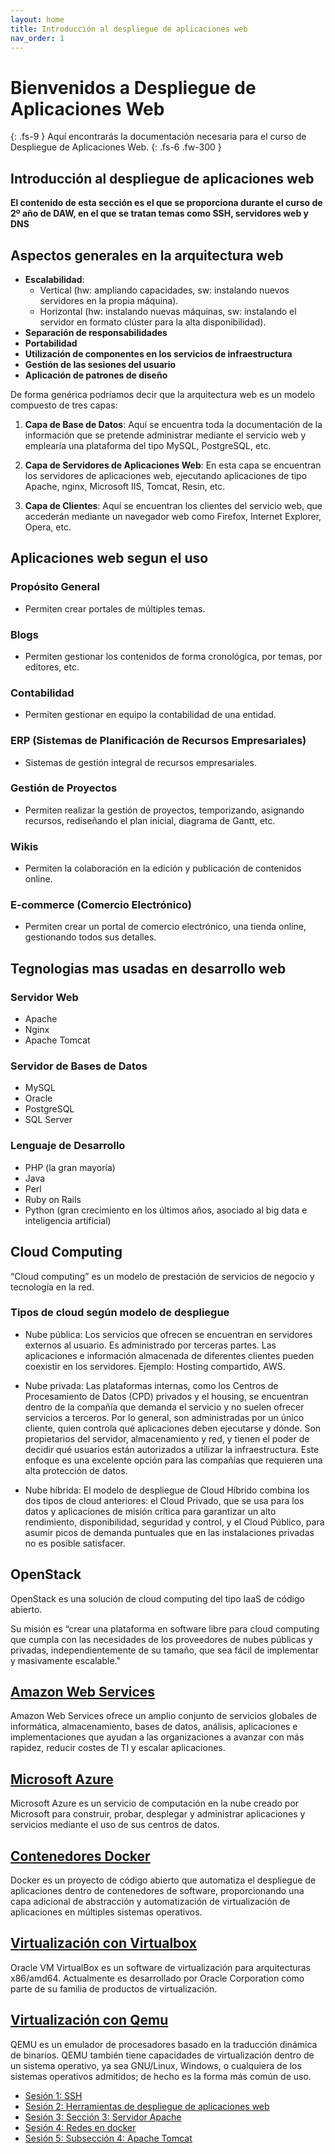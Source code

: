 ```yaml
---
layout: home
title: Introducción al despliegue de aplicaciones web
nav_order: 1
---
```



# Bienvenidos a Despliegue de Aplicaciones Web
{: .fs-9 }
Aquí encontrarás la documentación necesaria para el curso de Despliegue de Aplicaciones Web.
{: .fs-6 .fw-300 }
## Introducción al despliegue de aplicaciones web

**El contenido de esta sección es el que se proporciona durante el curso de 2º año de DAW, en el que se tratan temas como SSH, servidores web y DNS**

## Aspectos generales en la arquitectura web

- **Escalabilidad**: 
  - Vertical (hw: ampliando capacidades, sw: instalando nuevos servidores en la propia máquina).
  - Horizontal (hw: instalando nuevas máquinas, sw: instalando el servidor en formato clúster para la alta disponibilidad).
- **Separación de responsabilidades**
- **Portabilidad**
- **Utilización de componentes en los servicios de infraestructura**
- **Gestión de las sesiones del usuario**
- **Aplicación de patrones de diseño**

De forma genérica podríamos decir que la arquitectura web es un modelo compuesto de tres capas:

1. **Capa de Base de Datos**: Aquí se encuentra toda la documentación de la información que se pretende administrar mediante el servicio web y emplearía una plataforma del tipo MySQL, PostgreSQL, etc.

2. **Capa de Servidores de Aplicaciones Web**: En esta capa se encuentran los servidores de aplicaciones web, ejecutando aplicaciones de tipo Apache, nginx, Microsoft IIS, Tomcat, Resin, etc.

3. **Capa de Clientes**: Aquí se encuentran los clientes del servicio web, que accederán mediante un navegador web como Firefox, Internet Explorer, Opera, etc.


## Aplicaciones web segun el uso

### Propósito General
- Permiten crear portales de múltiples temas.

### Blogs
- Permiten gestionar los contenidos de forma cronológica, por temas, por editores, etc.

### Contabilidad
- Permiten gestionar en equipo la contabilidad de una entidad.

### ERP (Sistemas de Planificación de Recursos Empresariales)
- Sistemas de gestión integral de recursos empresariales.

### Gestión de Proyectos
- Permiten realizar la gestión de proyectos, temporizando, asignando recursos, rediseñando el plan inicial, diagrama de Gantt, etc.

### Wikis
- Permiten la colaboración en la edición y publicación de contenidos online.

### E-commerce (Comercio Electrónico)
- Permiten crear un portal de comercio electrónico, una tienda online, gestionando todos sus detalles.

## Tegnologias mas usadas en desarrollo web

### Servidor Web
- Apache
- Nginx
- Apache Tomcat

### Servidor de Bases de Datos
- MySQL
- Oracle
- PostgreSQL
- SQL Server

### Lenguaje de Desarrollo
- PHP (la gran mayoría)
- Java
- Perl
- Ruby on Rails
- Python (gran crecimiento en los últimos años, asociado al big data e inteligencia artificial)


## Cloud Computing

“Cloud computing” es un modelo de prestación de servicios de negocio y tecnología en la red. 

### Tipos de cloud según modelo de despliegue

- Nube pública: Los servicios que ofrecen se encuentran en servidores externos al usuario.  Es administrado por terceras partes. Las aplicaciones e información almacenada de diferentes clientes pueden coexistir en los servidores. 
Ejemplo: Hosting compartido, AWS.

- Nube privada: Las plataformas internas, como los Centros de Procesamiento de Datos (CPD) privados y el housing, se encuentran dentro de la compañía que demanda el servicio y no suelen ofrecer servicios a terceros. Por lo general, son administradas por un único cliente, quien controla qué aplicaciones deben ejecutarse y dónde. Son propietarios del servidor, almacenamiento y red, y tienen el poder de decidir qué usuarios están autorizados a utilizar la infraestructura. Este enfoque es una excelente opción para las compañías que requieren una alta protección de datos.
  
- Nube híbrida: El modelo de despliegue de Cloud Híbrido combina los dos tipos de cloud anteriores: el Cloud Privado, que se usa para los datos y aplicaciones de misión crítica para garantizar un alto rendimiento, disponibilidad, seguridad y control, y el Cloud Público, para asumir picos de demanda puntuales que en las instalaciones privadas no es posible satisfacer.

## OpenStack

OpenStack es una solución de cloud computing del tipo IaaS de código abierto.

Su misión es “crear una plataforma en software libre para cloud computing que cumpla con las necesidades de los proveedores de nubes públicas y privadas, independientemente de su tamaño, que sea fácil de implementar y masivamente escalable."


## [Amazon Web Services](https://aws.amazon.com/es/)

Amazon Web Services ofrece un amplio conjunto de servicios globales de informática, almacenamiento, bases de datos, análisis, aplicaciones e implementaciones que ayudan a las organizaciones a avanzar con más rapidez, reducir costes de TI y escalar aplicaciones.

## [Microsoft Azure](https://azure.microsoft.com/es-es)

Microsoft Azure es un servicio de computación en la nube creado por Microsoft para construir, probar, desplegar y administrar aplicaciones y servicios mediante el uso de sus centros de datos.

## [Contenedores Docker](https://www.docker.com/)

Docker es un proyecto de código abierto que automatiza el despliegue de aplicaciones dentro de contenedores de software, proporcionando una capa adicional de abstracción y automatización de virtualización de aplicaciones en múltiples sistemas operativos.​ 

## [Virtualización con Virtualbox](https://www.virtualbox.org/)

Oracle VM VirtualBox es un software de virtualización para arquitecturas x86/amd64. Actualmente es desarrollado por Oracle Corporation como parte de su familia de productos de virtualización.

## [Virtualización con Qemu](https://www.qemu.org/)

QEMU es un emulador de procesadores basado en la traducción dinámica de binarios. QEMU también tiene capacidades de virtualización dentro de un sistema operativo, ya sea GNU/Linux, Windows, o cualquiera de los sistemas operativos admitidos; de hecho es la forma más común de uso.






* [Sesión 1: SSH](seccion-1)
* [Sesión 2: Herramientas de despliegue de aplicaciones web](seccion-2)
* [Sesión 3: Sección 3: Servidor Apache](seccion-3)
* [Sesión 4: Redes en docker](seccion-4)
* [Sesión 5: Subsección 4: Apache Tomcat](seccion-5)

